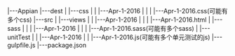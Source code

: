 

|---Appian
    |---dest
    |   |---css
    |   |   |---Apr-1-2016
    |   |   |   |---Apr-1-2016.css(可能有多个css)
    |---src
    |   |---views
    |   |   |---Apr-1-2016
    |   |   |   |---Apr-1-2016.html
    |   |---sass
    |   |   |   |---Apr-1-2016
    |   |   |   |---Apr-1-2016.sass(可能有多个sass)
    |   |---unitTest
    |   |   |---Apr-1-2016
    |   |   |---Apr-1-2016.js(可能有多个单元测试的js)
    |---gulpfile.js
    |---package.json